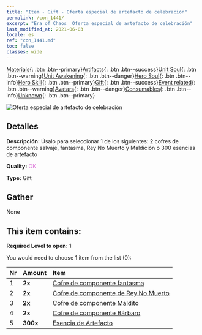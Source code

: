 ```yaml
---
title: "Item - Gift - Oferta especial de artefacto de celebración"
permalink: /con_1441/
excerpt: "Era of Chaos  Oferta especial de artefacto de celebración"
last_modified_at: 2021-06-03
locale: es
ref: "con_1441.md"
toc: false
classes: wide
---
```

 [Materials](/ItemsES/){: .btn .btn--primary}[Artifacts](/ItemsES/Artifacts/){: .btn .btn--success}[Unit Soul](/ItemsES/UnitSoul/){: .btn .btn--warning}[Unit Awakening](/ItemsES/UnitAwakening/){: .btn .btn--danger}[Hero Soul](/ItemsES/HeroSoul/){: .btn .btn--info}[Hero Skill](/ItemsES/HeroSkill/){: .btn .btn--primary}[Gift](/ItemsES/Gift/){: .btn .btn--success}[Event related](/ItemsES/Events/){: .btn .btn--warning}[Avatars](/ItemsES/Avatars/){: .btn .btn--danger}[Consumables](/ItemsES/Consumables/){: .btn .btn--info}[Unknown](/ItemsES/Unknown/){: .btn .btn--primary}

 ![Oferta especial de artefacto de celebración](/images/t/i_907055.png)

## Detalles
 **Descripción:** Úsalo para seleccionar 1 de los siguientes: 2 cofres de componente salvaje, fantasma, Rey No Muerto y Maldición o 300 esencias de artefacto

 **Quality:** <span style="color: #DA70D6">OK</span>

 **Type:** Gift

## Gather

  None

## This item contains:

 **Required Level to open:** 1

 You would need to choose 1 item from the list (0):

  | Nr | Amount |     Item    |
  |:---|:-------|:------------|
  | 1 |  **2x** | [Cofre de componente fantasma](/ItemsES/con_1339/) |  | 
  | 2 |  **2x** | [Cofre de componente de Rey No Muerto](/ItemsES/con_1340/) |  | 
  | 3 |  **2x** | [Cofre de componente Maldito](/ItemsES/con_1341/) |  | 
  | 4 |  **2x** | [Cofre de componente Bárbaro](/ItemsES/con_1342/) |  | 
  | 5 |  **300x** | [Esencia de Artefacto](/ItemsES/con_905/) |  | 
